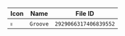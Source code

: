 | Icon | Name | File ID |
| ---  | ---  | ---     |
| ![](Groove.png) | `Groove` | `2929066317406839552` |
